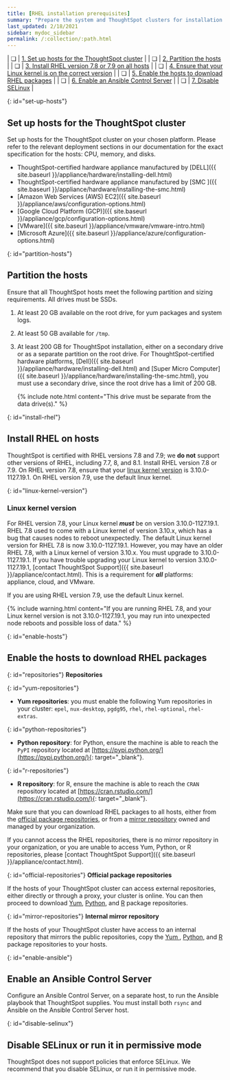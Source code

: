 ```yaml
---
title: [RHEL installation prerequisites]
summary: "Prepare the system and ThoughtSpot clusters for installation."
last_updated: 2/18/2021
sidebar: mydoc_sidebar
permalink: /:collection/:path.html
---
```

| &#10063; | [1. Set up hosts for the ThoughtSpot cluster](#set-up-hosts) |
| &#10063; | [2. Partition the hosts](#partition-hosts) |
| &#10063; | [3. Install RHEL version 7.8 or 7.9 on all hosts](#install-rhel) |
| &#10063; | [4. Ensure that your Linux kernel is on the correct version](#linux-kernel-version) |
| &#10063; | [5. Enable the hosts to download RHEL packages](#enable-hosts) |
| &#10063; | [6. Enable an Ansible Control Server](#enable-ansible) |
| &#10063; | [7. Disable SELinux](#disable-selinux) |

{: id="set-up-hosts"}
## Set up hosts for the ThoughtSpot cluster

Set up hosts for the ThoughtSpot cluster on your chosen platform. Please refer to the relevant deployment sections in our documentation for the exact specification for the hosts: CPU, memory, and disks.

- ThoughtSpot-certified hardware appliance manufactured by [DELL]({{ site.baseurl }}/appliance/hardware/installing-dell.html)
- ThoughtSpot-certified hardware appliance manufactured by [SMC ]({{ site.baseurl }}/appliance/hardware/installing-the-smc.html)
- [Amazon Web Services (AWS) EC2]({{ site.baseurl }}/appliance/aws/configuration-options.html)
- [Google Cloud Platform (GCP)]({{ site.baseurl }}/appliance/gcp/configuration-options.html)
- [VMware]({{ site.baseurl }}/appliance/vmware/vmware-intro.html)
- [Microsoft Azure]({{ site.baseurl }}/appliance/azure/configuration-options.html)

{: id="partition-hosts"}
## Partition the hosts

Ensure that all ThoughtSpot hosts meet the following partition and sizing requirements. All drives must be SSDs.

1. At least 20 GB available on the root drive, for yum packages and system logs.

2. At least 50 GB available for `/tmp`.

2. At least 200 GB for ThoughtSpot installation, either on a secondary drive or as a separate partition on the root drive. For ThoughtSpot-certified hardware platforms, [Dell]({{ site.baseurl }}/appliance/hardware/installing-dell.html) and [Super Micro Computer]({{ site.baseurl }}/appliance/hardware/installing-the-smc.html), you must use a secondary drive, since the root drive has a limit of 200 GB.

    {% include note.html content="This drive must be separate from the data drive(s)." %}

{: id="install-rhel"}
## Install RHEL on hosts

ThoughtSpot is certified with RHEL versions 7.8 and 7.9; we **do not** support other versions of RHEL, including 7.7, 8, and 8.1. Install RHEL version 7.8 or 7.9. On RHEL version 7.8, ensure that your [linux kernel version](#linux-kernel-version) is 3.10.0-1127.19.1. On RHEL version 7.9, use the default linux kernel.

{: id="linux-kernel-version"}
### Linux kernel version
For RHEL version 7.8, your Linux kernel ***must*** be on version 3.10.0-1127.19.1. RHEL 7.8 used to come with a Linux kernel of version 3.10.x, which has a bug that causes nodes to reboot unexpectedly. The default Linux kernel version for RHEL 7.8 is now 3.10.0-1127.19.1. However, you may have an older RHEL 7.8, with a Linux kernel of version 3.10.x. You must upgrade to 3.10.0-1127.19.1. If you have trouble upgrading your Linux kernel to version 3.10.0-1127.19.1, [contact ThoughtSpot Support]({{ site.baseurl }}/appliance/contact.html). This is a requirement for ***all*** platforms: appliance, cloud, and VMware.

If you are using RHEL version 7.9, use the default Linux kernel.

{% include warning.html content="If you are running RHEL 7.8, and your Linux kernel version is not 3.10.0-1127.19.1, you may run into unexpected node reboots and possible loss of data." %}

{: id="enable-hosts"}
## Enable the hosts to download RHEL packages

{: id="repositories"}
**Repositories**

{: id="yum-repositories"}
- **Yum repositories**: you must enable the following Yum repositories in your cluster: `epel`, `nux-desktop`, `pgdg95`, `rhel`, `rhel-optional`, `rhel-extras`.

{: id="python-repositories"}
- **Python repository**: for Python, ensure the machine is able to reach the `PyPI` repository located at [https://pypi.python.org/](https://pypi.python.org/){: target="_blank"}.

{: id="r-repositories"}
- **R repository**: for R, ensure the machine is able to reach the `CRAN` repository located at [https://cran.rstudio.com/](https://cran.rstudio.com/){: target="_blank"}.

Make sure that you can download RHEL packages to all hosts, either from the [official package repositories](#official-repositories), or from a [mirror repository](#mirror-repositories) owned and managed by your organization.

If you cannot access the RHEL repositories, there is no mirror repository in your organization, or you are unable to access Yum, Python, or R repositories, please [contact ThoughtSpot Support]({{ site.baseurl }}/appliance/contact.html).

{: id="official-repositories"}
**Official package repositories**

If the hosts of your ThoughtSpot cluster can access external repositories, either directly or through a proxy, your cluster is online. You can then proceed to download [Yum](#yum-repositories), [Python](#python-repositories), and [R](#r-repositories) package repositories.

{: id="mirror-repositories"}
**Internal mirror repository**

If the hosts of your ThoughtSpot cluster have access to an internal repository that mirrors the public repositories, copy the [Yum
](#yum-repositories), [Python](#python-repositories), and [R](#r-repositories) package repositories to your hosts.

{: id="enable-ansible"}
## Enable an Ansible Control Server

Configure an Ansible Control Server, on a separate host, to run the Ansible playbook that ThoughtSpot supplies. You must install both `rsync` and Ansible on the Ansible Control Server host.

{: id="disable-selinux"}
## Disable SELinux or run it in permissive mode
ThoughtSpot does not support policies that enforce SELinux. We recommend that you disable SELinux, or run it in permissive mode.
